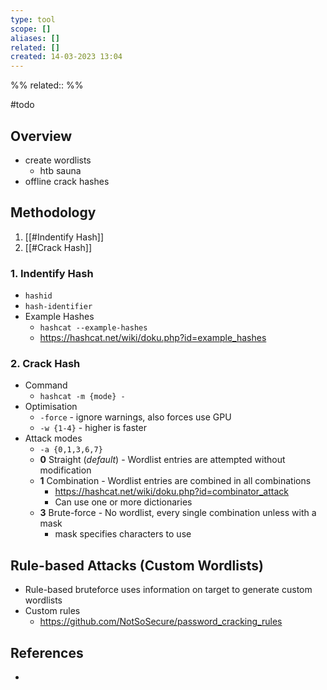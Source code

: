 ```yaml
---
type: tool
scope: []
aliases: []
related: []
created: 14-03-2023 13:04
---
```

%%
related::
%%

#todo 

## Overview

- create wordlists
	- htb sauna
- offline crack hashes

## Methodology
1. [[#Indentify Hash]]
2. [[#Crack Hash]]

### 1. Indentify Hash
- `hashid`
- `hash-identifier`
- Example Hashes
	- `hashcat --example-hashes`
	- https://hashcat.net/wiki/doku.php?id=example_hashes

### 2. Crack Hash
- Command
	- `hashcat -m {mode} -`
- Optimisation
	- `-force` - ignore warnings, also forces use GPU
	- `-w {1-4}` - higher is faster
- Attack modes
	- `-a {0,1,3,6,7}`
	- **0** Straight (*default*) - Wordlist entries are attempted without modification
	- **1** Combination - Wordlist entries are combined in all combinations
		- https://hashcat.net/wiki/doku.php?id=combinator_attack
		- Can use one or more dictionaries
	- **3** Brute-force - No wordlist, every single combination unless with a mask
		- mask specifies characters to use

## Rule-based Attacks (Custom Wordlists)
- Rule-based bruteforce uses information on target to generate custom wordlists
- Custom rules
	- https://github.com/NotSoSecure/password_cracking_rules

## References
- 